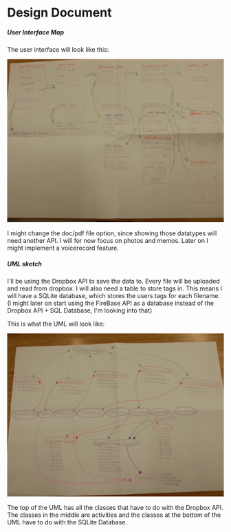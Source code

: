 # Design Document

##### User Interface Map

The user interface will look like this:

![User Interface](doc/user_interface.jpg)

I might change the doc/pdf file option, since showing those datatypes will need another API. I will for now focus on photos and memos.
Later on I might implement a voicerecord feature.

##### UML sketch

I'll be using the Dropbox API to save the data to. Every file will be uploaded and read from dropbox. I will also need a table to store tags in.
This means I will have a SQLite database, which stores the users tags for each filename.
(I might later on start using the FireBase API as a database instead of the Dropbox API + SQL Database, I'm looking into that)

This is what the UML will look like:

![UML](doc/uml.jpg)

The top of the UML has all the classes that have to do with the Dropbox API. The classes in the middle are activities and the classes at the bottom of the UML have to do with the SQLite Database.
